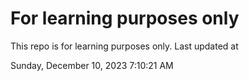 # For learning purposes only
This repo is for learning purposes only.
Last updated at

Sunday, December 10, 2023 7:10:21 AM


